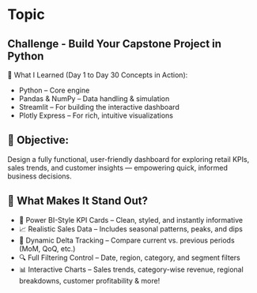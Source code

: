 # Topic


## Challenge - Build Your Capstone Project in Python 

🧠 What I Learned (Day 1 to Day 30 Concepts in Action):

-  Python – Core engine
-  Pandas & NumPy – Data handling & simulation
-  Streamlit – For building the interactive dashboard
-  Plotly Express – For rich, intuitive visualizations

## 🎯 Objective:
Design a fully functional, user-friendly dashboard for exploring retail KPIs, sales trends, and customer insights — empowering quick, informed business decisions.



## 🚀 What Makes It Stand Out?

-  📌 Power BI-Style KPI Cards – Clean, styled, and instantly informative
-  📈 Realistic Sales Data – Includes seasonal patterns, peaks, and dips
-  🔄 Dynamic Delta Tracking – Compare current vs. previous periods (MoM, QoQ, etc.)
-  🔍 Full Filtering Control – Date, region, category, and segment filters
-  📊 Interactive Charts – Sales trends, category-wise revenue, regional breakdowns, customer profitability & more!
